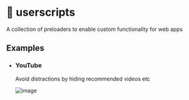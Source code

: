 # 🍵 userscripts
A collection of preloaders to enable custom functionality for web apps

## Examples

- ### YouTube
  
  Avoid distractions by hiding recommended videos etc
  
  ![image](https://user-images.githubusercontent.com/32501733/174200186-4e563ca8-b64b-4ae0-95df-7a23417c6b12.png)
